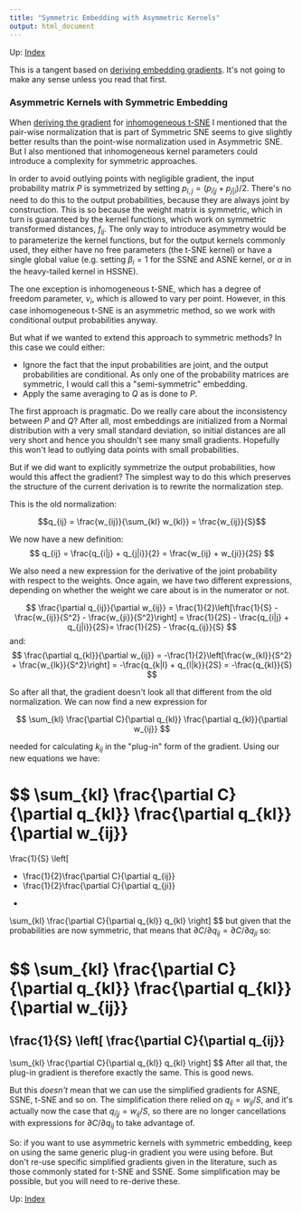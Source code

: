 ```yaml
---
title: "Symmetric Embedding with Asymmetric Kernels"
output: html_document
---
```


Up: [Index](index.html)

This is a tangent based on [deriving embedding gradients](gradients.html). It's
not going to make any sense unless you read that first.

### Asymmetric Kernels with Symmetric Embedding

When [deriving the gradient](gradients.html) for 
[inhomogeneous t-SNE](http://dx.doi.org/10.1007/978-3-319-46675-0_14) I 
mentioned that the pair-wise normalization that is part of 
Symmetric SNE seems to give slightly better results than the point-wise 
normalization used in Asymmetric SNE. But I also mentioned that inhomogeneous
kernel parameters could introduce a complexity for symmetric approaches.

In order to avoid outlying points with negligible gradient, the input 
probability matrix $P$ is symmetrized by setting 
$p_{i,j} = \left(p_{i|j} + p_{j|i}\right) / 2$. There's no need to do this to
the output probabilities, because they are always joint by construction.
This is so because the weight matrix is symmetric, which in turn is guaranteed
by the kernel functions, which work on symmetric transformed distances, 
$f_{ij}$. The only way to introduce asymmetry would be to parameterize the
kernel functions, but for the output kernels commonly used, they either have
no free parameters (the t-SNE kernel) or have a single global value (e.g.
setting $\beta_i = 1$ for the SSNE and ASNE kernel, or $\alpha$ in the 
heavy-tailed kernel in HSSNE).

The one exception is inhomogeneous t-SNE, which has a degree of freedom 
parameter, $\nu_i$, which is allowed to vary per point. However, in this case
inhomogeneous t-SNE is an asymmetric method, so we work with conditional output
probabilities anyway.

But what if we wanted to extend this approach to symmetric methods? In this case
we could either:

* Ignore the fact that the input probabilities are joint, and the output 
probabilities are conditional. As only one of the probability matrices are 
symmetric, I would call this a "semi-symmetric" embedding.
* Apply the same averaging to $Q$ as is done to $P$.

The first approach is pragmatic. Do we really care about the inconsistency
between $P$ and $Q$? After all, most embeddings are initialized from a Normal
distribution with a very small standard deviation, so initial distances are
all very short and hence you shouldn't see many small gradients. Hopefully
this won't lead to outlying data points with small probabilities.

But if we did want to explicitly symmetrize the output probabilities, how 
would this affect the gradient? The simplest way to do this which preserves
the structure of the current derivation is to rewrite the normalization step.

This is the old normalization:

$$q_{ij} = \frac{w_{ij}}{\sum_{kl} w_{kl}} = \frac{w_{ij}}{S}$$

We now have a new definition:
$$
q_{ij} = \frac{q_{i|j} + q_{j|i}}{2} = \frac{w_{ij} + w_{ji}}{2S}
$$

We also need a new expression for the derivative of the joint probability with
respect to the weights. Once again, we have two different expressions, depending
on whether the weight we care about is in the numerator or not.

$$
\frac{\partial q_{ij}}{\partial w_{ij}} = 
\frac{1}{2}\left[\frac{1}{S} - \frac{w_{ij}}{S^2} - \frac{w_{ji}}{S^2}\right] = 
\frac{1}{2S} - \frac{q_{i|j} + q_{j|i}}{2S}=
\frac{1}{2S} - \frac{q_{ij}}{S}
$$
and:
$$
\frac{\partial q_{kl}}{\partial w_{ij}} = 
-\frac{1}{2}\left[\frac{w_{kl}}{S^2} + \frac{w_{lk}}{S^2}\right] = 
-\frac{q_{k|l} + q_{l|k}}{2S} =
-\frac{q_{kl}}{S}
$$

So after all that, the gradient doesn't look all that different from the old
normalization. We can now find a new expression for

$$
\sum_{kl}
\frac{\partial C}{\partial q_{kl}}
\frac{\partial q_{kl}}{\partial w_{ij}}
$$

needed for calculating $k_{ij}$ in the "plug-in" form of the gradient. Using 
our new equations we have:

$$
\sum_{kl}
\frac{\partial C}{\partial q_{kl}}
\frac{\partial q_{kl}}{\partial w_{ij}}
=
\frac{1}{S}
\left[
+ \frac{1}{2}\frac{\partial C}{\partial q_{ij}}
+ \frac{1}{2}\frac{\partial C}{\partial q_{ji}}
-
\sum_{kl} \frac{\partial C}{\partial q_{kl}} 
q_{kl}
\right]
$$
but given that the probabilities are now symmetric, that means that
$\partial C/\partial q_{ij} = \partial C/\partial q_{ji}$ so:

$$
\sum_{kl}
\frac{\partial C}{\partial q_{kl}}
\frac{\partial q_{kl}}{\partial w_{ij}}
=
\frac{1}{S}
\left[
\frac{\partial C}{\partial q_{ij}}
-
\sum_{kl} \frac{\partial C}{\partial q_{kl}} 
q_{kl}
\right]
$$
After all that, the plug-in gradient is therefore exactly the same. This is 
good news.

But this *doesn't* mean that we can use the simplified gradients for ASNE, SSNE,
t-SNE and so on. The simplification there relied on $q_{ij} = w_{ij} / S$, and
it's actually now the case that $q_{i|j} = w_{ij} / S$, so there are no longer
cancellations with expressions for $\partial C / \partial q_{ij}$ to take
advantage of.

So: if you want to use asymmetric kernels with symmetric embedding, keep on
using the same generic plug-in gradient you were using before. But don't re-use
specific simplified gradients given in the literature, such as those commonly
stated for t-SNE and SSNE. Some simplification may be possible, but you will
need to re-derive these.

Up: [Index](index.html)
